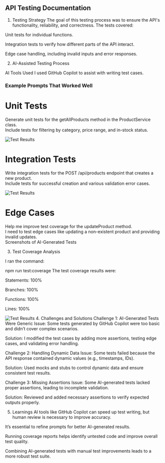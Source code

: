 ## API Testing Documentation

1. Testing Strategy
   The goal of this testing process was to ensure the API's functionality, reliability, and correctness. The tests covered:

Unit tests for individual functions.

Integration tests to verify how different parts of the API interact.

Edge case handling, including invalid inputs and error responses.

2. AI-Assisted Testing Process

AI Tools Used
I used GitHub Copilot to assist with writing test cases.

### Example Prompts That Worked Well

# Unit Tests

Generate unit tests for the getAllProducts method in the ProductService class.  
Include tests for filtering by category, price range, and in-stock status.

![Test Results](./Screenshots/Test_unit.png)

# Integration Tests

Write integration tests for the POST /api/products endpoint that creates a new product.  
Include tests for successful creation and various validation error cases.

![Test Results](./Screenshots/Test_integration.png)

# Edge Cases

Help me improve test coverage for the updateProduct method.  
I need to test edge cases like updating a non-existent product and providing invalid updates.  
Screenshots of AI-Generated Tests

3. Test Coverage Analysis

I ran the command:

npm run test:coverage
The test coverage results were:

Statements: 100%

Branches: 100%

Functions: 100%

Lines: 100%

![Test Results](./Screenshots/Test_coverage.png) 4. Challenges and Solutions
Challenge 1: AI-Generated Tests Were Generic
Issue: Some tests generated by GitHub Copilot were too basic and didn’t cover complex scenarios.

Solution: I modified the test cases by adding more assertions, testing edge cases, and validating error handling.

Challenge 2: Handling Dynamic Data
Issue: Some tests failed because the API response contained dynamic values (e.g., timestamps, IDs).

Solution: Used mocks and stubs to control dynamic data and ensure consistent test results.

Challenge 3: Missing Assertions
Issue: Some AI-generated tests lacked proper assertions, leading to incomplete validation.

Solution: Reviewed and added necessary assertions to verify expected outputs properly.

5. Learnings
   AI tools like GitHub Copilot can speed up test writing, but human review is necessary to improve accuracy.

It’s essential to refine prompts for better AI-generated results.

Running coverage reports helps identify untested code and improve overall test quality.

Combining AI-generated tests with manual test improvements leads to a more robust test suite.
